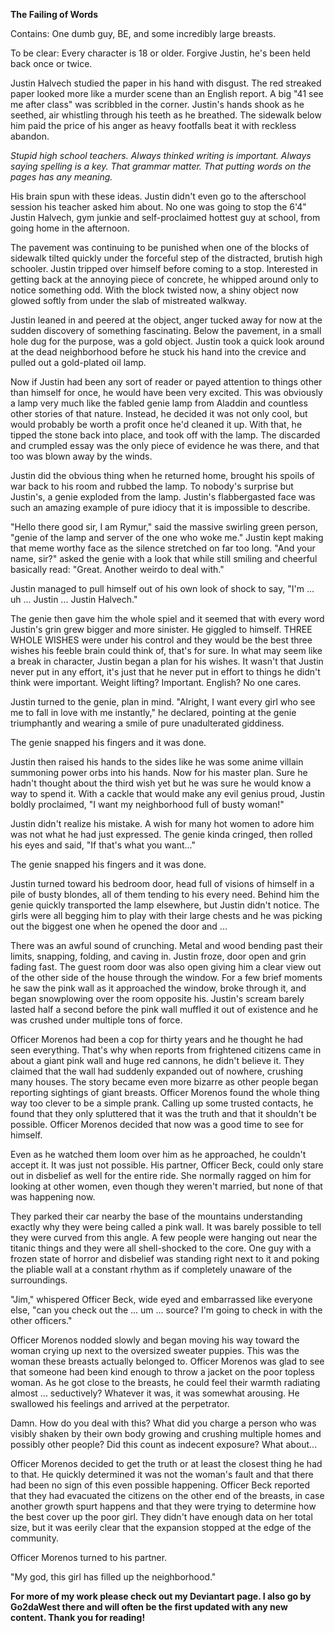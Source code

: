 **The Failing of Words**

Contains: One dumb guy, BE, and some incredibly large breasts.

To be clear: Every character is 18 or older. Forgive Justin, he\'s been
held back once or twice.

Justin Halvech studied the paper in his hand with disgust. The red
streaked paper looked more like a murder scene than an English report. A
big \"41 see me after class\" was scribbled in the corner. Justin\'s
hands shook as he seethed, air whistling through his teeth as he
breathed. The sidewalk below him paid the price of his anger as heavy
footfalls beat it with reckless abandon.

*Stupid high school teachers. Always thinked writing is important.
Always saying spelling is a key. That grammar matter. That putting words
on the pages has any meaning.*

His brain spun with these ideas. Justin didn\'t even go to the
afterschool session his teacher asked him about. No one was going to
stop the 6\'4\" Justin Halvech, gym junkie and self-proclaimed hottest
guy at school, from going home in the afternoon.

The pavement was continuing to be punished when one of the blocks of
sidewalk tilted quickly under the forceful step of the distracted,
brutish high schooler. Justin tripped over himself before coming to a
stop. Interested in getting back at the annoying piece of concrete, he
whipped around only to notice something odd. With the block twisted now,
a shiny object now glowed softly from under the slab of mistreated
walkway.

Justin leaned in and peered at the object, anger tucked away for now at
the sudden discovery of something fascinating. Below the pavement, in a
small hole dug for the purpose, was a gold object. Justin took a quick
look around at the dead neighborhood before he stuck his hand into the
crevice and pulled out a gold-plated oil lamp.

Now if Justin had been any sort of reader or payed attention to things
other than himself for once, he would have been very excited. This was
obviously a lamp very much like the fabled genie lamp from Aladdin and
countless other stories of that nature. Instead, he decided it was not
only cool, but would probably be worth a profit once he\'d cleaned it
up. With that, he tipped the stone back into place, and took off with
the lamp. The discarded and crumpled essay was the only piece of
evidence he was there, and that too was blown away by the winds.

Justin did the obvious thing when he returned home, brought his spoils
of war back to his room and rubbed the lamp. To nobody\'s surprise but
Justin\'s, a genie exploded from the lamp. Justin\'s flabbergasted face
was such an amazing example of pure idiocy that it is impossible to
describe.

\"Hello there good sir, I am Rymur,\" said the massive swirling green
person, \"genie of the lamp and server of the one who woke me.\" Justin
kept making that meme worthy face as the silence stretched on far too
long. \"And your name, sir?\" asked the genie with a look that while
still smiling and cheerful basically read: \"Great. Another weirdo to
deal with.\"

Justin managed to pull himself out of his own look of shock to say,
\"I\'m \... uh \... Justin \... Justin Halvech.\"

The genie then gave him the whole spiel and it seemed that with every
word Justin\'s grin grew bigger and more sinister. He giggled to
himself. THREE WHOLE WISHES were under his control and they would be the
best three wishes his feeble brain could think of, that\'s for sure. In
what may seem like a break in character, Justin began a plan for his
wishes. It wasn\'t that Justin never put in any effort, it\'s just that
he never put in effort to things he didn\'t think were important. Weight
lifting? Important. English? No one cares.

Justin turned to the genie, plan in mind. \"Alright, I want every girl
who see me to fall in love with me instantly,\" he declared, pointing at
the genie triumphantly and wearing a smile of pure unadulterated
giddiness.

The genie snapped his fingers and it was done.

Justin then raised his hands to the sides like he was some anime villain
summoning power orbs into his hands. Now for his master plan. Sure he
hadn\'t thought about the third wish yet but he was sure he would know a
way to spend it. With a cackle that would make any evil genius proud,
Justin boldly proclaimed, \"I want my neighborhood full of busty
woman!\"

Justin didn\'t realize his mistake. A wish for many hot women to adore
him was not what he had just expressed. The genie kinda cringed, then
rolled his eyes and said, \"If that\'s what you want\...\"

The genie snapped his fingers and it was done.

Justin turned toward his bedroom door, head full of visions of himself
in a pile of busty blondes, all of them tending to his every need.
Behind him the genie quickly transported the lamp elsewhere, but Justin
didn\'t notice. The girls were all begging him to play with their large
chests and he was picking out the biggest one when he opened the door
and \...

There was an awful sound of crunching. Metal and wood bending past their
limits, snapping, folding, and caving in. Justin froze, door open and
grin fading fast. The guest room door was also open giving him a clear
view out of the other side of the house through the window. For a few
brief moments he saw the pink wall as it approached the window, broke
through it, and began snowplowing over the room opposite his. Justin\'s
scream barely lasted half a second before the pink wall muffled it out
of existence and he was crushed under multiple tons of force.

Officer Morenos had been a cop for thirty years and he thought he had
seen everything. That\'s why when reports from frightened citizens came
in about a giant pink wall and huge red cannons, he didn\'t believe it.
They claimed that the wall had suddenly expanded out of nowhere,
crushing many houses. The story became even more bizarre as other people
began reporting sightings of giant breasts. Officer Morenos found the
whole thing way too clever to be a simple prank. Calling up some trusted
contacts, he found that they only spluttered that it was the truth and
that it shouldn\'t be possible. Officer Morenos decided that now was a
good time to see for himself.

Even as he watched them loom over him as he approached, he couldn\'t
accept it. It was just not possible. His partner, Officer Beck, could
only stare out in disbelief as well for the entire ride. She normally
ragged on him for looking at other women, even though they weren\'t
married, but none of that was happening now.

They parked their car nearby the base of the mountains understanding
exactly why they were being called a pink wall. It was barely possible
to tell they were curved from this angle. A few people were hanging out
near the titanic things and they were all shell-shocked to the core. One
guy with a frozen state of horror and disbelief was standing right next
to it and poking the pliable wall at a constant rhythm as if completely
unaware of the surroundings.

\"Jim,\" whispered Officer Beck, wide eyed and embarrassed like everyone
else, \"can you check out the \... um \... source? I\'m going to check
in with the other officers.\"

Officer Morenos nodded slowly and began moving his way toward the woman
crying up next to the oversized sweater puppies. This was the woman
these breasts actually belonged to. Officer Morenos was glad to see that
someone had been kind enough to throw a jacket on the poor topless
woman. As he got close to the breasts, he could feel their warmth
radiating almost \... seductively? Whatever it was, it was somewhat
arousing. He swallowed his feelings and arrived at the perpetrator.

Damn. How do you deal with this? What did you charge a person who was
visibly shaken by their own body growing and crushing multiple homes and
possibly other people? Did this count as indecent exposure? What
about\...

Officer Morenos decided to get the truth or at least the closest thing
he had to that. He quickly determined it was not the woman\'s fault and
that there had been no sign of this even possible happening. Officer
Beck reported that they had evacuated the citizens on the other end of
the breasts, in case another growth spurt happens and that they were
trying to determine how the best cover up the poor girl. They didn\'t
have enough data on her total size, but it was eerily clear that the
expansion stopped at the edge of the community.

Officer Morenos turned to his partner.

\"My god, this girl has filled up the neighborhood.\"

**For more of my work please check out my Deviantart page. I also go by
Go2daWest there and will often be the first updated with any new
content. Thank you for reading!**
